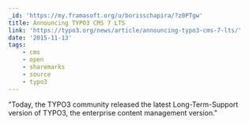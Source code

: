 ```yaml
---
_id: 'https://my.framasoft.org/u/borisschapira/?z0PTgw'
title: Announcing TYPO3 CMS 7 LTS
link: 'https://typo3.org/news/article/announcing-typo3-cms-7-lts/'
date: '2015-11-13'
tags:
    - cms
    - open
    - sharemarks
    - source
    - typo3
---
```


<div class="markdown"><p>&quot;Today, the TYPO3 community released the latest Long-Term-Support version of TYPO3, the enterprise content management version.&quot;
</p></div>
